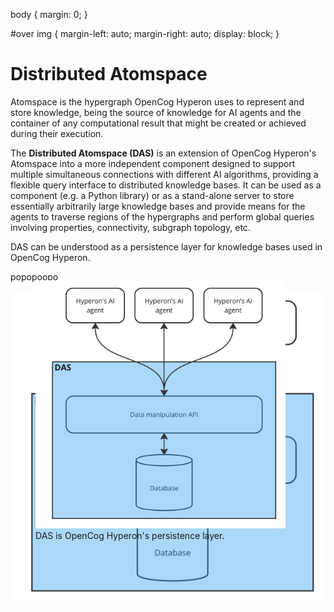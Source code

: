 
body {
  margin: 0;
}

#over img {
  margin-left: auto;
  margin-right: auto;
  display: block;
}

# Distributed Atomspace

Atomspace is the hypergraph OpenCog Hyperon uses to represent and store
knowledge, being the source of knowledge for AI agents and the container of any
computational result that might be created or achieved during their execution.

The __Distributed Atomspace (DAS)__ is an extension of OpenCog Hyperon's
Atomspace into a more independent component designed to support multiple
simultaneous connections with different AI algorithms, providing a flexible
query interface to distributed knowledge bases. It can be used as a component
(e.g. a Python library) or as a stand-alone server to store essentially
arbitrarily large knowledge bases and provide means for the agents to traverse
regions of the hypergraphs and perform global queries involving properties,
connectivity, subgraph topology, etc.

DAS can be understood as a persistence layer for knowledge bases used in
OpenCog Hyperon.


<div id="over" style="position:absolute; width:100%; height:100%">
<figure>
    <img src="media/persistence_layer.jpg"
         width="400"
         alt="DAS as a persistence layer for openCog Hyperon">
    <figcaption>DAS is OpenCog Hyperon's persistence layer.</figcaption>
</figure>
</div>

popopoopo

<img src="media/persistence_layer.jpg" alt="drawing" width="600"/>







